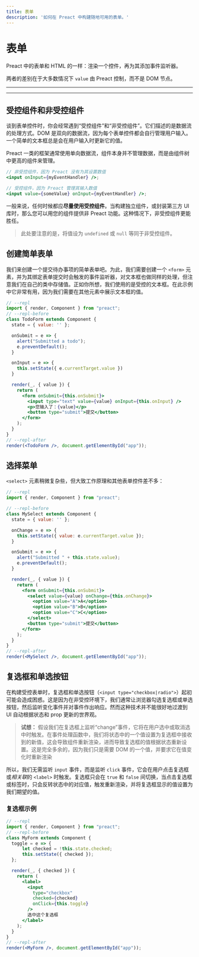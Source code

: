 ```yaml
---
title: 表单
description: '如何在 Preact 中构建随地可用的表单。'
---
```


# 表单

Preact 中的表单和 HTML 的一样：渲染一个控件，再为其添加事件监听器。

两者的差别在于大多数情况下 `value` 由 Preact 控制，而不是 DOM 节点。

---

<toc></toc>

---

## 受控组件和非受控组件

谈到表单控件时，你会经常遇到“受控组件”和“非受控组件”。它们描述的是数据流的处理方式。DOM 是双向的数据流，因为每个表单控件都会自行管理用户输入。一个简单的文本框总是会在用户输入时更新它的值。

Preact 一类的框架通常使用单向数据流，组件本身并不管理数据，而是由组件树中更高的组件来管理。

```jsx
// 非受控组件，因为 Preact 没有为其设置数值
<input onInput={myEventHandler} />;

// 受控组件，因为 Preact 管理其输入数值
<input value={someValue} onInput={myEventHandler} />;
```

一般来说，任何时候都应**尽量使用受控组件**。当构建独立组件，或封装第三方 UI 库时，那么您可以用您的组件提供非 Preact 功能。这种情况下，非受控组件更能胜任。

> 此处要注意的是，将值设为 `undefined` 或 `null` 等同于非受控组件。

## 创建简单表单

我们来创建一个提交待办事项的简单表单吧。为此，我们需要创建一个 `<form>` 元素，并为其绑定表单提交时会触发的事件监听器，对文本框也做同样的处理，但注意我们在自己的类中存储值。正如你所想，我们使用的是受控的文本框。在此示例中它非常有用，因为我们需要在其他元素中展示文本框的值。

```jsx
// --repl
import { render, Component } from "preact";
// --repl-before
class TodoForm extends Component {
  state = { value: '' };

  onSubmit = e => {
    alert("Submitted a todo");
    e.preventDefault();
  }

  onInput = e => {
    this.setState({ e.currentTarget.value })
  }

  render(_, { value }) {
    return (
      <form onSubmit={this.onSubmit}>
        <input type="text" value={value} onInput={this.onInput} />
        <p>您输入了：{value}</p>
        <button type="submit">提交</button>
      </form>
    );
  }
}
// --repl-after
render(<TodoForm />, document.getElementById("app"));
```

## 选择菜单

`<select>` 元素稍微复杂些，但大致工作原理和其他表单控件差不多：

```jsx
// --repl
import { render, Component } from "preact";

// --repl-before
class MySelect extends Component {
  state = { value: '' };

  onChange = e => {
    this.setState({ value: e.currentTarget.value });
  }

  onSubmit = e => {
    alert("Submitted " + this.state.value);
    e.preventDefault();
  }

  render(_, { value }) {
    return (
      <form onSubmit={this.onSubmit}>
        <select value={value} onChange={this.onChange}>
          <option value="A">A</option>
          <option value="B">B</option>
          <option value="C">C</option>
        </select>
        <button type="submit">提交</button>
      </form>
    );
  }
}
// --repl-after
render(<MySelect />, document.getElementById("app"));
```

## 复选框和单选按钮

在构建受控表单时，复选框和单选按钮（`<input type="checkbox|radio">`）起初可能会造成困惑。这是因为在非受控环境下，我们通常让浏览器勾选复选框或单选按钮，然后监听变化事件并对事件作出响应。然而这种技术并不能很好地过渡到 UI 自动根据状态和 prop 更新的世界观。

> **试想：** 假设我们在复选框上监听“change”事件，它将在用户选中或取消选中时触发。在事件处理函数中，我们将状态中的一个值设置为复选框中接收到的新值，这会导致组件重新渲染，进而导致复选框的值根据状态重新设置。这是完全多余的，因为我们只是需要 DOM 的一个值，并要求它在值变化时重新渲染

所以，我们无需监听 `input` 事件，而是监听 `click` 事件，它会在用户点击复选框或*相关联*的 `<label>` 时触发。复选框只会在 `true` 和 `false` 间切换，当点击复选框或标签时，只会反转状态中的对应值，触发重新渲染，并将复选框显示的值设置为我们期望的值。

### 复选框示例

```jsx
// --repl
import { render, Component } from "preact";
// --repl-before
class MyForm extends Component {
  toggle = e => {
      let checked = !this.state.checked;
      this.setState({ checked });
  };

  render(_, { checked }) {
    return (
      <label>
        <input
          type="checkbox"
          checked={checked}
          onClick={this.toggle}
        />
        选中这个复选框
      </label>
    );
  }
}
// --repl-after
render(<MyForm />, document.getElementById("app"));
```
